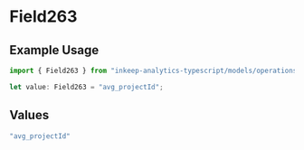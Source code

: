 # Field263

## Example Usage

```typescript
import { Field263 } from "inkeep-analytics-typescript/models/operations";

let value: Field263 = "avg_projectId";
```

## Values

```typescript
"avg_projectId"
```